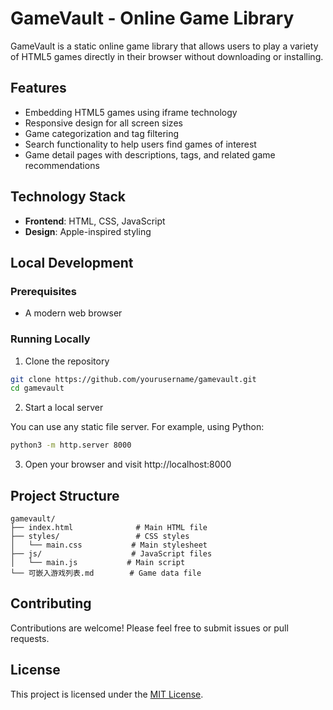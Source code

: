 # GameVault - Online Game Library

GameVault is a static online game library that allows users to play a variety of HTML5 games directly in their browser without downloading or installing.

## Features

- Embedding HTML5 games using iframe technology
- Responsive design for all screen sizes
- Game categorization and tag filtering
- Search functionality to help users find games of interest
- Game detail pages with descriptions, tags, and related game recommendations

## Technology Stack

- **Frontend**: HTML, CSS, JavaScript
- **Design**: Apple-inspired styling

## Local Development

### Prerequisites

- A modern web browser

### Running Locally

1. Clone the repository

```bash
git clone https://github.com/yourusername/gamevault.git
cd gamevault
```

2. Start a local server

You can use any static file server. For example, using Python:

```bash
python3 -m http.server 8000
```

3. Open your browser and visit http://localhost:8000

## Project Structure

```
gamevault/
├── index.html              # Main HTML file
├── styles/                 # CSS styles
│   └── main.css           # Main stylesheet
├── js/                    # JavaScript files
│   └── main.js           # Main script
└── 可嵌入游戏列表.md        # Game data file
```

## Contributing

Contributions are welcome! Please feel free to submit issues or pull requests.

## License

This project is licensed under the [MIT License](LICENSE). 